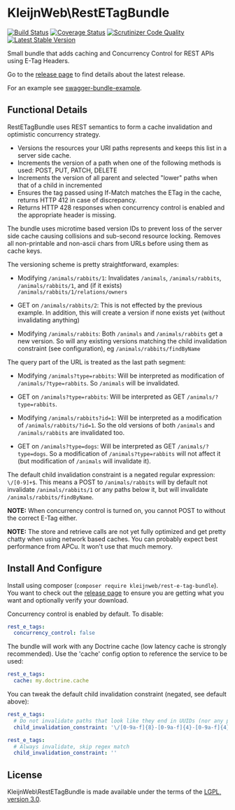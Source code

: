 # KleijnWeb\RestETagBundle
[![Build Status](https://travis-ci.org/kleijnweb/rest-e-tag-bundle.svg?branch=master)](https://travis-ci.org/kleijnweb/rest-e-tag-bundle)
[![Coverage Status](https://coveralls.io/repos/github/kleijnweb/rest-e-tag-bundle/badge.svg?branch=master)](https://coveralls.io/github/kleijnweb/rest-e-tag-bundle?branch=master)
[![Scrutinizer Code Quality](https://scrutinizer-ci.com/g/kleijnweb/rest-e-tag-bundle/badges/quality-score.png?b=master)](https://scrutinizer-ci.com/g/kleijnweb/rest-e-tag-bundle/?branch=master)
[![Latest Stable Version](https://poser.pugx.org/kleijnweb/rest-e-tag-bundle/v/stable)](https://packagist.org/packages/kleijnweb/rest-e-tag-bundle)

Small bundle that adds caching and Concurrency Control for REST APIs using E-Tag Headers.

Go to the [release page](https://github.com/kleijnweb/rest-e-tag-bundle/releases) to find details about the latest release.

For an example see [swagger-bundle-example](https://github.com/kleijnweb/swagger-bundle-example).

## Functional Details

RestETagBundle uses REST semantics to form a cache invalidation and optimistic concurrency strategy.
 
* Versions the resources your URI paths represents and keeps this list in a server side cache.
* Increments the version of a path when one of the following methods is used: POST, PUT, PATCH, DELETE
* Increments the version of all parent and selected "lower" paths when that of a child in incremented 
* Ensures the tag passed using If-Match matches the ETag in the cache, returns HTTP 412 in case of discrepancy.
* Returns HTTP 428 responses when concurrency control is enabled and the appropriate header is missing.

The bundle uses microtime based version IDs to prevent loss of the server side cache causing collisions and sub-second resource locking. Removes all non-printable and non-ascii chars from URLs before using them as cache keys.
 
The versioning scheme is pretty straightforward, examples:

 * Modifying `/animals/rabbits/1`: 
   Invalidates `/animals`, `/animals/rabbits`, `/animals/rabbits/1`, and (if it exists) `/animals/rabbits/1/relations/owners`
   
 * GET on `/animals/rabbits/2`: 
   This is not effected by the previous example. In addition, this will create a version if none exists yet (without invalidating anything)
   
 * Modifying  `/animals/rabbits`: 
   Both `/animals` and `/animals/rabbits` get a new version. 
   So will any existing versions matching the child invalidation constraint (see configuration), eg `/animals/rabbits/findByName`
 
The query part of the URL is treated as the last path segment:

 * Modifying `/animals?type=rabbits`: 
   Will be interpreted as modification of `/animals/?type=rabbits`. So `/animals` will be invalidated.
   
 * GET on `/animals?type=rabbits`: 
   Will be interpreted as GET `/animals/?type=rabbits`.
   
 * Modifying `/animals/rabbits?id=1`: 
   Will be interpreted as a modification of `/animals/rabbits/?id=1`. So the old versions of both `/animals` and `/animals/rabbits` are invalidated too.
   
 * GET on `/animals?type=dogs`: 
   Will be interpreted as GET `/animals/?type=dogs`. So a modification of `/animals?type=rabbits` will not affect it (but modification of `/animals` will invalidate it). 
 
The default child invalidation constraint is a negated regular expression: `\/[0-9]+$`. This means a POST to `/animals/rabbits` will by default not invalidate `/animals/rabbits/1` or any paths below it, but will invalidate `/animals/rabbits/findByName`.

__NOTE:__ When concurrency control is turned on, you cannot POST to without the correct E-Tag either.

__NOTE:__ The store and retrieve calls are not yet fully optimized and get pretty chatty when using network based caches. You can probably expect best performance from APCu. It won't use that much memory.

## Install And Configure

Install using composer (`composer require kleijnweb/rest-e-tag-bundle`). You want to check out the [release page](https://github.com/kleijnweb/rest-e-tag-bundle/releases) to ensure you are getting what you want and optionally verify your download.

Concurrency control is enabled by default. To disable:

```yml
rest_e_tags:
  concurrency_control: false
```

The bundle will work with any Doctrine cache (low latency cache is strongly recommended). Use the 'cache' config option to reference the service to be used:

```yml
rest_e_tags:
  cache: my.doctrine.cache
```
   
You can tweak the default child invalidation constraint (negated, see default above):

```yml
rest_e_tags:
  # Do not invalidate paths that look like they end in UUIDs (nor any paths below them)
  child_invalidation_constraint: '\/[0-9a-f]{8}-[0-9a-f]{4}-[0-9a-f]{4}-[0-9a-f]{4}-[0-9a-f]{12}$'
``` 

```yml
rest_e_tags:
  # Always invalidate, skip regex match
  child_invalidation_constraint: ''
```

## License

KleijnWeb\RestETagBundle is made available under the terms of the [LGPL, version 3.0](https://spdx.org/licenses/LGPL-3.0.html#licenseText).

